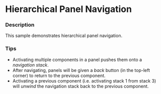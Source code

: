 ﻿# Hierarchical Panel Navigation

### Description
This sample demonstrates hierarchical panel navigation.

### Tips
- Activating multiple components in a panel pushes them onto a _navigation stack_.
- After navigating, panels will be given a _back_ button (in the top-left corner) to return to the previous component.
- Activating a previous component (i.e. activating stack 1 from stack 3) will _unwind_ the navigation stack back to the previous component.
